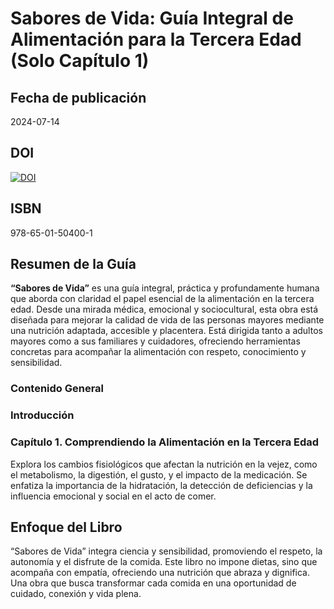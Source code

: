 # Sabores de Vida: Guía Integral de Alimentación para la Tercera Edad (Solo Capítulo 1)

## Fecha de publicación

2024-07-14

## DOI

[![DOI](https://zenodo.org/badge/DOI/10.5281/zenodo.15558586.svg)](https://doi.org/10.5281/zenodo.15558586)

## ISBN

978-65-01-50400-1

## Resumen de la Guía

**“Sabores de Vida”** es una guía integral, práctica y profundamente humana que aborda con claridad el papel esencial de la alimentación en la tercera edad. Desde una mirada médica, emocional y sociocultural, esta obra está diseñada para mejorar la calidad de vida de las personas mayores mediante una nutrición adaptada, accesible y placentera. Está dirigida tanto a adultos mayores como a sus familiares y cuidadores, ofreciendo herramientas concretas para acompañar la alimentación con respeto, conocimiento y sensibilidad.
### Contenido General

### Introducción

### Capítulo 1. Comprendiendo la Alimentación en la Tercera Edad

Explora los cambios fisiológicos que afectan la nutrición en la vejez, como el metabolismo, la digestión, el gusto, y el impacto de la medicación. Se enfatiza la importancia de la hidratación, la detección de deficiencias y la influencia emocional y social en el acto de comer.


## Enfoque del Libro

“Sabores de Vida” integra ciencia y sensibilidad, promoviendo el respeto, la autonomía y el disfrute de la comida. Este libro no impone dietas, sino que acompaña con empatía, ofreciendo una nutrición que abraza y dignifica. Una obra que busca transformar cada comida en una oportunidad de cuidado, conexión y vida plena.

